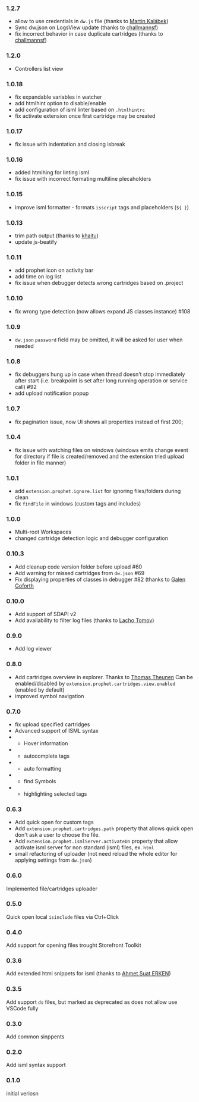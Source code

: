 ### 1.2.7
 * allow to use credentials in `dw.js` file (thanks to [Martin Kalábek](https://github.com/Eneris))
 * Sync dw.json on LogsView update (thanks to [challmannsf](https://github.com/challmannsf))
 * fix incorrect behavior in case duplicate cartridges (thanks to [challmannsf](https://github.com/challmannsf))

### 1.2.0
 * Controllers list view

### 1.0.18
 * fix expandable variables in watcher
 * add htmlhint option to disable/enable
 * add configuration of isml linter based on `.htmlhintrc`
 * fix activate extension once first cartridge may be created

### 1.0.17
 * fix issue with indentation and closing isbreak

### 1.0.16
* added htmlhing for linting isml
* fix issue with incorrect formating multiline plecaholders

### 1.0.15
* improve isml formatter - formats `isscript` tags and placeholders (`${ }`)

### 1.0.13
* trim path output (thanks to [khaitu](https://github.com/khaitu))
* update js-beatify

### 1.0.11

* add prophet icon on activity bar
* add time on log list
* fix issue when debugger detects wrong cartridges based on .project


### 1.0.10

* fix wrong type detection (now allows expand JS classes instance) #108

### 1.0.9

* `dw.json` `password` field may be omitted, it will be asked for user when needed

### 1.0.8

* fix debuggers hung up in case when thread doesn't stop immediately after start (i.e. breakpoint is set after long running operation or service call) #92
* add upload notification popup

### 1.0.7

* fix pagination issue, now UI shows all properties instead of first 200;

### 1.0.4

* fix issue with watching files on windows (windows emits change event for directory if file is created/removed and the extension tried upload folder in file manner)

### 1.0.1

* add `extension.prophet.ignore.list` for ignoring files/folders during clean
* fix `findFile` in windows (custom tags and includes)


### 1.0.0
* Multi-root Workspaces
* changed cartridge detection logic and debugger configuration

### 0.10.3

* Add cleanup code version folder before upload #60
* Add warning for missed cartridges from `dw.json` #69
* Fix displaying properties of classes in debugger #82 (thanks to [Galen Goforth](https://github.com/ghgofort)

### 0.10.0

* Add support of SDAPI v2
* Add availability to filter log files (thanks to [Lacho Tomov](https://github.com/ltomov))


### 0.9.0

* Add log viewer

### 0.8.0

* Add cartridges overview in explorer. Thanks to [Thomas Theunen](https://github.com/taurgis) Can be enabled/disabled by `extension.prophet.cartridges.view.enabled` (enabled by default)
* improved symbol navigation


### 0.7.0

* fix upload specified cartridges
* Advanced support of ISML syntax
* * Hover information
* * autocomplete tags
* * auto formatting
* * find Symbols
* * highlighting selected tags

### 0.6.3

* Add quick open for custom tags
* Add `extension.prophet.cartridges.path` property that allows quick open don't ask a user to choose the file.
* Add `extension.prophet.ismlServer.activateOn` property that allow activate isml server for non standard (isml) files, ex. `html`
* small refactoring of uploader (not need reload the whole editor for applying settings from `dw.json`)


### 0.6.0

Implemented file/cartridges uploader

### 0.5.0

Quick open local `isinclude` files via Ctrl+Click

### 0.4.0

Add support for opening files trought Storefront Toolkit

### 0.3.6

Add extended html snippets for isml (thanks to [Ahmet Suat ERKEN](https://github.com/suaterken))

### 0.3.5

Add support `ds` files, but marked as deprecated as does not allow use VSCode fully

### 0.3.0

Add common sinppents

### 0.2.0

Add isml syntax support

### 0.1.0

initial veriosn
